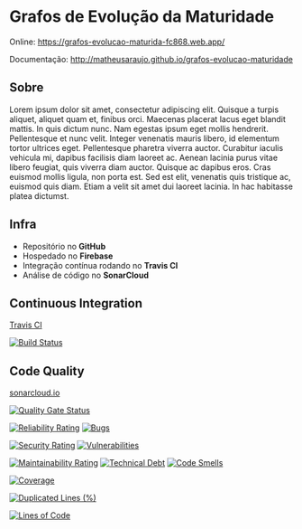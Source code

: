 # Grafos de Evolução da Maturidade

Online: https://grafos-evolucao-maturida-fc868.web.app/

Documentação: http://matheusaraujo.github.io/grafos-evolucao-maturidade

## Sobre
Lorem ipsum dolor sit amet, consectetur adipiscing elit. Quisque a turpis aliquet, aliquet quam et, finibus orci. Maecenas placerat lacus eget blandit mattis. In quis dictum nunc. Nam egestas ipsum eget mollis hendrerit. Pellentesque et nunc velit. Integer venenatis mauris libero, id elementum tortor ultrices eget. Pellentesque pharetra viverra auctor. Curabitur iaculis vehicula mi, dapibus facilisis diam laoreet ac. Aenean lacinia purus vitae libero feugiat, quis viverra diam auctor. Quisque ac dapibus eros. Cras euismod mollis ligula, non porta est. Sed est elit, venenatis quis tristique ac, euismod quis diam. Etiam a velit sit amet dui laoreet lacinia. In hac habitasse platea dictumst.

## Infra
- Repositório no **GitHub**
- Hospedado no **Firebase**
- Integração contínua rodando no **Travis CI**
- Análise de código no **SonarCloud**

## Continuous Integration

[Travis CI](https://travis-ci.com/matheusaraujo/grafos-evolucao-maturidade)

[![Build Status](https://travis-ci.com/matheusaraujo/grafos-evolucao-maturidade.svg?branch=master)](https://travis-ci.com/matheusaraujo/grafos-evolucao-maturidade)

## Code Quality

[sonarcloud.io](https://sonarcloud.io/dashboard?id=matheusaraujo_grafos-evolucao-maturidade)

[![Quality Gate Status](https://sonarcloud.io/api/project_badges/measure?project=matheusaraujo_grafos-evolucao-maturidade&metric=alert_status)](https://sonarcloud.io/dashboard?id=matheusaraujo_grafos-evolucao-maturidade)

[![Reliability Rating](https://sonarcloud.io/api/project_badges/measure?project=matheusaraujo_grafos-evolucao-maturidade&metric=reliability_rating)](https://sonarcloud.io/dashboard?id=matheusaraujo_grafos-evolucao-maturidade)
[![Bugs](https://sonarcloud.io/api/project_badges/measure?project=matheusaraujo_grafos-evolucao-maturidade&metric=bugs)](https://sonarcloud.io/dashboard?id=matheusaraujo_grafos-evolucao-maturidade)

[![Security Rating](https://sonarcloud.io/api/project_badges/measure?project=matheusaraujo_grafos-evolucao-maturidade&metric=security_rating)](https://sonarcloud.io/dashboard?id=matheusaraujo_grafos-evolucao-maturidade)
[![Vulnerabilities](https://sonarcloud.io/api/project_badges/measure?project=matheusaraujo_grafos-evolucao-maturidade&metric=vulnerabilities)](https://sonarcloud.io/dashboard?id=matheusaraujo_grafos-evolucao-maturidade)

[![Maintainability Rating](https://sonarcloud.io/api/project_badges/measure?project=matheusaraujo_grafos-evolucao-maturidade&metric=sqale_rating)](https://sonarcloud.io/dashboard?id=matheusaraujo_grafos-evolucao-maturidade)
[![Technical Debt](https://sonarcloud.io/api/project_badges/measure?project=matheusaraujo_grafos-evolucao-maturidade&metric=sqale_index)](https://sonarcloud.io/dashboard?id=matheusaraujo_grafos-evolucao-maturidade)
[![Code Smells](https://sonarcloud.io/api/project_badges/measure?project=matheusaraujo_grafos-evolucao-maturidade&metric=code_smells)](https://sonarcloud.io/dashboard?id=matheusaraujo_grafos-evolucao-maturidade)

[![Coverage](https://sonarcloud.io/api/project_badges/measure?project=matheusaraujo_grafos-evolucao-maturidade&metric=coverage)](https://sonarcloud.io/dashboard?id=matheusaraujo_grafos-evolucao-maturidade)

[![Duplicated Lines (%)](https://sonarcloud.io/api/project_badges/measure?project=matheusaraujo_grafos-evolucao-maturidade&metric=duplicated_lines_density)](https://sonarcloud.io/dashboard?id=matheusaraujo_grafos-evolucao-maturidade)

[![Lines of Code](https://sonarcloud.io/api/project_badges/measure?project=matheusaraujo_grafos-evolucao-maturidade&metric=ncloc)](https://sonarcloud.io/dashboard?id=matheusaraujo_grafos-evolucao-maturidade)